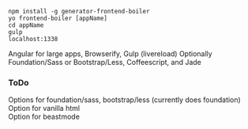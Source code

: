     npm install -g generator-frontend-boiler
    yo frontend-boiler [appName]
    cd appName
    gulp
    localhost:1338

Angular for large apps, Browserify, Gulp (livereload) Optionally Foundation/Sass or Bootstrap/Less, Coffeescript, and Jade

### ToDo
Options for foundation/sass, bootstrap/less (currently does foundation)  
Option for vanilla html  
Option for beastmode  
 
